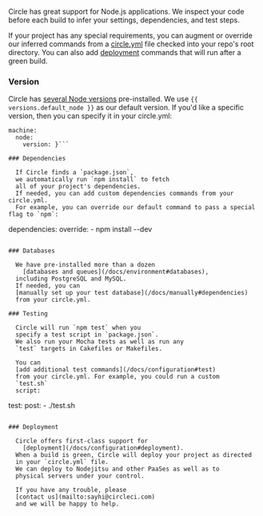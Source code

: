  Circle has great support for Node.js applications.
  We inspect your code before each build to infer your settings, dependencies, and test steps.

  If your project has any special requirements, you can augment or override our
  inferred commands from a
  [circle.yml](/docs/configuration)
  file checked into your repo's root directory. You can also add
  [deployment](/docs/configuration#deployment)
  commands that will run after a green build.

### Version

  Circle has
  [several Node versions](/docs/environment#nodejs)
  pre-installed.
  We use
  `{{ versions.default_node }}`
  as our default version. If you'd like a specific version, then you can specify it in your circle.yml:

```
machine:
  node:
    version: }```

### Dependencies

  If Circle finds a `package.json`,
  we automatically run `npm install` to fetch
  all of your project's dependencies.
  If needed, you can add custom dependencies commands from your circle.yml.
  For example, you can override our default command to pass a special flag to `npm`:

```
dependencies:
  override:
    - npm install --dev
```

### Databases

  We have pre-installed more than a dozen
    [databases and queues](/docs/environment#databases),
  including PostgreSQL and MySQL. 
  If needed, you can
  [manually set up your test database](/docs/manually#dependencies)
  from your circle.yml.

### Testing

  Circle will run `npm test` when you
  specify a test script in `package.json`.
  We also run your Mocha tests as well as run any
  `test` targets in Cakefiles or Makefiles.

  You can
  [add additional test commands](/docs/configuration#test)
  from your circle.yml. For example, you could run a custom
  `test.sh`
  script:

```
test:
  post:
    - ./test.sh
```

### Deployment

  Circle offers first-class support for
    [deployment](/docs/configuration#deployment).
  When a build is green, Circle will deploy your project as directed
  in your `circle.yml` file.
  We can deploy to Nodejitsu and other PaaSes as well as to
  physical servers under your control.

  If you have any trouble, please
  [contact us](mailto:sayhi@circleci.com)
  and we will be happy to help.